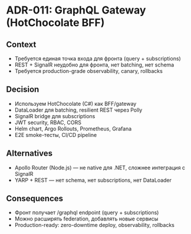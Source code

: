 # ADR-011: GraphQL Gateway (HotChocolate BFF)

## Context

- Требуется единая точка входа для фронта (query + subscriptions)
- REST + SignalR неудобно для фронта, нет batching, нет schema
- Требуется production-grade observability, canary, rollbacks

## Decision

- Используем HotChocolate (C#) как BFF/gateway
- DataLoader для batching, resilient REST через Polly
- SignalR bridge для subscriptions
- JWT security, RBAC, CORS
- Helm chart, Argo Rollouts, Prometheus, Grafana
- E2E smoke-тесты, CI/CD pipeline

## Alternatives

- Apollo Router (Node.js) — не native для .NET, сложнее интеграция с SignalR
- YARP + REST — нет schema, нет subscriptions, нет DataLoader

## Consequences

- Фронт получает /graphql endpoint (query + subscriptions)
- Можно расширять federation, добавлять новые сервисы
- Production-ready: zero-downtime deploy, observability, rollbacks
